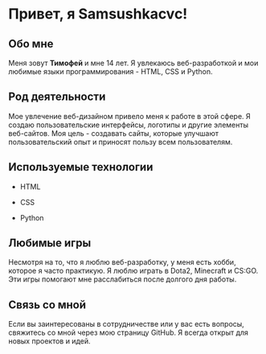 
# Привет, я Samsushkacvc!

## Обо мне

Меня зовут **Тимофей** и мне 14 лет. Я увлекаюсь веб-разработкой и мои любимые языки программирования - HTML, CSS и Python.

## Род деятельности

Мое увлечение веб-дизайном привело меня к работе в этой сфере. Я создаю пользовательские интерфейсы, логотипы и другие элементы веб-сайтов. Моя цель - создавать сайты, которые улучшают пользовательский опыт и приносят пользу всем пользователям.

## Используемые технологии

- HTML

- CSS

- Python

## Любимые игры

Несмотря на то, что я люблю веб-разработку, у меня есть хобби, которое я часто практикую. Я люблю играть в Dota2, Minecraft и CS:GO. Эти игры помогают мне расслабиться после долгого дня работы.

## Связь со мной

Если вы заинтересованы в сотрудничестве или у вас есть вопросы, свяжитесь со мной через мою страницу GitHub. Я всегда открыт для новых проектов и идей.
